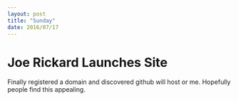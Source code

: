 ```yaml
---
layout: post
title: "Sunday"
date: 2016/07/17
---
```

Joe Rickard Launches Site
=
Finally registered a domain and discovered github will host or me. Hopefully people find this appealing.
